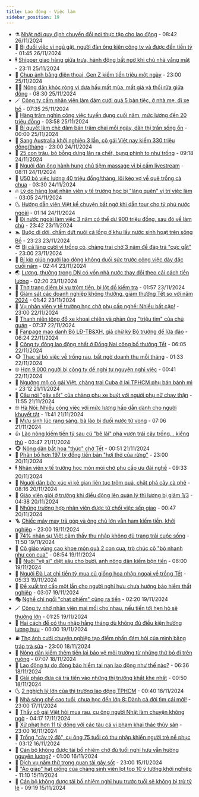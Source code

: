 ```yaml
---
title: Lao động - Việc làm
sidebar_position: 19
---
```


<!-- dantri-lao-dong-viec-lam:START -->
- ⚗️ [Nhật nới quy định chuyển đổi nơi thực tập cho lao động](https://dantri.com.vn/lao-dong-viec-lam/nhat-noi-quy-dinh-chuyen-doi-noi-thuc-tap-cho-lao-dong-20241126152809028.htm) - 08:42 26/11/2024
- 🙉 [Bị đuổi việc vì ngủ gật, người đàn ông kiện công ty và được đền tiền tỷ](https://dantri.com.vn/lao-dong-viec-lam/bi-duoi-viec-vi-ngu-gat-nguoi-dan-ong-kien-cong-ty-va-duoc-den-tien-ty-20241125155921886.htm) - 01:45 26/11/2024
- 🕴 [Shipper giao hàng giữa trưa, hành động bất ngờ khi chủ nhà vắng mặt](https://dantri.com.vn/lao-dong-viec-lam/shipper-giao-hang-giua-trua-hanh-dong-bat-ngo-khi-chu-nha-vang-mat-20241125211007371.htm) - 23:11 25/11/2024
- 🧐 [Chụp ảnh bằng điện thoại, Gen Z kiếm tiền triệu một ngày](https://dantri.com.vn/lao-dong-viec-lam/chup-anh-bang-dien-thoai-gen-z-kiem-tien-trieu-mot-ngay-20241125120107784.htm) - 23:00 25/11/2024
- 🧑‍💻 [Nông dân khóc ròng vì dưa hấu mất mùa, mất giá và thối rữa giữa đồng](https://dantri.com.vn/lao-dong-viec-lam/nong-dan-khoc-rong-vi-dua-hau-mat-mua-mat-gia-va-thoi-rua-giua-dong-20241125114715935.htm) - 08:30 25/11/2024
- 🪄 [Công ty cấm nhân viên làm đám cưới quá 5 bàn tiệc, ở nhà mẹ, đi xe bố](https://dantri.com.vn/lao-dong-viec-lam/cong-ty-cam-nhan-vien-lam-dam-cuoi-qua-5-ban-tiec-o-nha-me-di-xe-bo-20241125124036838.htm) - 07:35 25/11/2024
- 🦣 [Hàng trăm nghìn công việc tuyển dụng cuối năm, mức lương đến 20 triệu đồng](https://dantri.com.vn/lao-dong-viec-lam/hang-tram-nghin-cong-viec-tuyen-dung-cuoi-nam-muc-luong-den-20-trieu-dong-20241125103533380.htm) - 03:58 25/11/2024
- 🎡 [Bí quyết làm chè đâm bán trăm chai mỗi ngày, dân thị trấn sống ổn](https://dantri.com.vn/lao-dong-viec-lam/bi-quyet-lam-che-dam-ban-tram-chai-moi-ngay-dan-thi-tran-song-on-20241122174210745.htm) - 00:00 25/11/2024
- 🦍 [Sang Australia khởi nghiệp 3 lần, cô gái Việt nay kiếm 330 triệu đồng/tháng](https://dantri.com.vn/lao-dong-viec-lam/sang-australia-khoi-nghiep-3-lan-co-gai-viet-nay-kiem-330-trieu-dongthang-20241122171229155.htm) - 23:00 24/11/2024
- 🫶 [25 con trâu, bò bỗng dưng lăn ra chết, bụng phình to như trống](https://dantri.com.vn/lao-dong-viec-lam/25-con-trau-bo-bong-dung-lan-ra-chet-bung-phinh-to-nhu-trong-20241124155522693.htm) - 09:18 24/11/2024
- 🥸 [Người đàn ông hành hung chủ tiệm massage vì bị cấm livestream](https://dantri.com.vn/lao-dong-viec-lam/nguoi-dan-ong-hanh-hung-chu-tiem-massage-vi-bi-cam-livestream-20241123150139286.htm) - 08:11 24/11/2024
- 🎡 [U50 bỏ việc lương 40 triệu đồng/tháng, lôi kéo vợ về quê trồng cà chua](https://dantri.com.vn/lao-dong-viec-lam/u50-bo-viec-luong-40-trieu-dongthang-loi-keo-vo-ve-que-trong-ca-chua-20241123180517659.htm) - 03:30 24/11/2024
- 🔥 [Lý do hàng loạt nhân viên y tế trường học bị &quot;lãng quên&quot; vị trí việc làm](https://dantri.com.vn/lao-dong-viec-lam/ly-do-hang-loat-nhan-vien-y-te-truong-hoc-bi-lang-quen-vi-tri-viec-lam-20241124094627406.htm) - 03:05 24/11/2024
- 🌜 [Hướng dẫn viên Việt kể chuyện bất ngờ khi dẫn tour cho tỷ phú nước ngoài](https://dantri.com.vn/lao-dong-viec-lam/huong-dan-vien-viet-ke-chuyen-bat-ngo-khi-dan-tour-cho-ty-phu-nuoc-ngoai-20241123142831064.htm) - 01:14 24/11/2024
- 🤭 [Đi nước ngoài làm việc 3 năm có thể dư 900 triệu đồng, sau đó về làm chủ](https://dantri.com.vn/lao-dong-viec-lam/di-nuoc-ngoai-lam-viec-3-nam-co-the-du-900-trieu-dong-sau-do-ve-lam-chu-20241123152132082.htm) - 23:42 23/11/2024
- 🏊 [Buộc di dời, chấm dứt nuôi cá lồng ở  khu lấy nước sinh hoạt trên sông Bồ](https://dantri.com.vn/lao-dong-viec-lam/buoc-di-doi-cham-dut-nuoi-ca-long-o-khu-lay-nuoc-sinh-hoat-tren-song-bo-20241123124130075.htm) - 23:23 23/11/2024
- 😎 [Bị cả làng cười vì trồng cỏ, chàng trai chờ 3 năm để đáp trả &quot;cực gắt&quot;](https://dantri.com.vn/lao-dong-viec-lam/bi-ca-lang-cuoi-vi-trong-co-chang-trai-cho-3-nam-de-dap-tra-cuc-gat-20241121194017010.htm) - 23:00 23/11/2024
- 🤖 [Bí kíp giúp người lao động không đuối sức trước công việc dày đặc cuối năm](https://dantri.com.vn/lao-dong-viec-lam/bi-kip-giup-nguoi-lao-dong-khong-duoi-suc-truoc-cong-viec-day-dac-cuoi-nam-20241123094424627.htm) - 02:44 23/11/2024
- 🌏 [Lương, thưởng trong DN có vốn nhà nước thay đổi theo cải cách tiền lương](https://dantri.com.vn/lao-dong-viec-lam/luong-thuong-trong-dn-co-von-nha-nuoc-thay-doi-theo-cai-cach-tien-luong-20241123084539341.htm) - 02:20 23/11/2024
- 🦏 [Thợ trang điểm bị vu trộm tiền, bị lột đồ kiểm tra](https://dantri.com.vn/lao-dong-viec-lam/tho-trang-diem-bi-vu-trom-tien-bi-lot-do-kiem-tra-20241123012834839.htm) - 01:57 23/11/2024
- 🤔 [Giám sát các doanh nghiệp không thưởng, giảm thưởng Tết so với năm 2024](https://dantri.com.vn/lao-dong-viec-lam/giam-sat-cac-doanh-nghiep-khong-thuong-giam-thuong-tet-so-voi-nam-2024-20241123063156257.htm) - 01:42 23/11/2024
- 🌮 [Vụ nhân viên y tế trường học chờ phụ cấp nghề: Nhiều bất cập!](https://dantri.com.vn/lao-dong-viec-lam/vu-nhan-vien-y-te-truong-hoc-cho-phu-cap-nghe-nhieu-bat-cap-20241122154958396.htm) - 23:00 22/11/2024
- 💪 [Thanh niên tông đổ xe khoai chiên và phản ứng &quot;triệu tim&quot; của chủ quán](https://dantri.com.vn/lao-dong-viec-lam/thanh-nien-tong-do-xe-khoai-chien-va-phan-ung-trieu-tim-cua-chu-quan-20241122134409993.htm) - 07:37 22/11/2024
- 💪 [Fanpage mạo danh Bộ LĐ-TB&amp;XH, giả chữ ký Bộ trưởng để lừa đảo](https://dantri.com.vn/lao-dong-viec-lam/fanpage-mao-danh-bo-ld-tbxh-gia-chu-ky-bo-truong-de-lua-dao-20241122131426870.htm) - 06:24 22/11/2024
- 🦒 [Công ty đông lao động nhất ở Đồng Nai công bố thưởng Tết](https://dantri.com.vn/lao-dong-viec-lam/cong-ty-dong-lao-dong-nhat-o-dong-nai-cong-bo-thuong-tet-20241122123608368.htm) - 06:05 22/11/2024
- 🐵 [Thạc sĩ bỏ việc về trồng rau, bất ngờ doanh thu mỗi tháng](https://dantri.com.vn/lao-dong-viec-lam/thac-si-bo-viec-ve-trong-rau-bat-ngo-doanh-thu-moi-thang-20241121125334355.htm) - 01:33 22/11/2024
- 🤓 [Hơn 9.000 người bị công ty đề nghị tự nguyện nghỉ việc](https://dantri.com.vn/lao-dong-viec-lam/hon-9000-nguoi-bi-cong-ty-de-nghi-tu-nguyen-nghi-viec-20241121154145331.htm) - 00:41 22/11/2024
- 🧐 [Ngưỡng mộ cô gái Việt, chàng trai Cuba ở lại TPHCM phụ bán bánh mì](https://dantri.com.vn/lao-dong-viec-lam/nguong-mo-co-gai-viet-chang-trai-cuba-o-lai-tphcm-phu-ban-banh-mi-20241121141014755.htm) - 23:12 21/11/2024
- 💪 [Câu nói &quot;gây sốt&quot; của chàng phụ xe buýt với người phụ nữ chạy thận](https://dantri.com.vn/an-sinh/cau-noi-gay-sot-cua-chang-phu-xe-buyt-voi-nguoi-phu-nu-chay-than-20241121172339626.htm) - 11:55 21/11/2024
- 🤓 [Hà Nội: Nhiều công việc với mức lương hấp dẫn dành cho người khuyết tật](https://dantri.com.vn/lao-dong-viec-lam/ha-noi-nhieu-cong-viec-voi-muc-luong-hap-dan-danh-cho-nguoi-khuyet-tat-20241121164045775.htm) - 11:41 21/11/2024
- 💯 [Mưu sinh lúc rạng sáng, bà lão bị đuối nước tử vong](https://dantri.com.vn/lao-dong-viec-lam/muu-sinh-luc-rang-sang-ba-lao-bi-duoi-nuoc-tu-vong-20241121120922292.htm) - 07:06 21/11/2024
- 👍 [Lão nông kiếm tiền tỷ sau cú &quot;bẻ lái&quot; phá vườn trái cây trồng... kiểng thú](https://dantri.com.vn/lao-dong-viec-lam/lao-nong-kiem-tien-ty-sau-cu-be-lai-pha-vuon-trai-cay-trong-kieng-thu-20241120202915891.htm) - 03:47 21/11/2024
- 🐵 [Nông dân bắt hoa &quot;thức&quot; chờ Tết](https://dantri.com.vn/lao-dong-viec-lam/nong-dan-bat-hoa-thuc-cho-tet-20241120161140680.htm) - 00:51 21/11/2024
- 💂 [Phân bổ hơn 197 tỷ đồng tiền bán &quot;hơi thở của rừng&quot;](https://dantri.com.vn/lao-dong-viec-lam/phan-bo-hon-197-ty-dong-tien-ban-hoi-tho-cua-rung-20241120194421782.htm) - 23:00 20/11/2024
- 🕴 [Nhân viên y tế trường học mòn mỏi chờ phụ cấp ưu đãi nghề](https://dantri.com.vn/lao-dong-viec-lam/nhan-vien-y-te-truong-hoc-mon-moi-cho-phu-cap-uu-dai-nghe-20241120160847706.htm) - 09:33 20/11/2024
- 👀 [Người dân bức xúc vì kẻ gian liên tục trộm quả, chặt phá cây cà phê](https://dantri.com.vn/lao-dong-viec-lam/nguoi-dan-buc-xuc-vi-ke-gian-lien-tuc-trom-qua-chat-pha-cay-ca-phe-20241120143237514.htm) - 08:16 20/11/2024
- 🦄 [Giáo viên giỏi ở trường khi điều động lên quản lý thì lương bị giảm 1/3](https://dantri.com.vn/lao-dong-viec-lam/giao-vien-gioi-o-truong-khi-dieu-dong-len-quan-ly-thi-luong-bi-giam-13-20241120105726879.htm) - 04:38 20/11/2024
- 🔭 [Những trường hợp nhân viên được từ chối việc sếp giao](https://dantri.com.vn/lao-dong-viec-lam/nhung-truong-hop-nhan-vien-duoc-tu-choi-viec-sep-giao-20241119101909552.htm) - 00:47 20/11/2024
- 🪜 [Chiếc máy may trả góp và ông chủ lớn vẫn ham kiếm tiền, khởi nghiệp](https://dantri.com.vn/lao-dong-viec-lam/chiec-may-may-tra-gop-va-ong-chu-lon-van-ham-kiem-tien-khoi-nghiep-20241119111005822.htm) - 23:00 19/11/2024
- 🌊 [74% nhân sự Việt cảm thấy thu nhập không đủ trang trải cuộc sống](https://dantri.com.vn/lao-dong-viec-lam/74-nhan-su-viet-cam-thay-thu-nhap-khong-du-trang-trai-cuoc-song-20241119161342157.htm) - 11:50 19/11/2024
- 💯 [Cô giáo vùng cao khoe món quà 2 con cua, trò chúc cô &quot;bò nhanh như con cua&quot;](https://dantri.com.vn/lao-dong-viec-lam/co-giao-vung-cao-khoe-mon-qua-2-con-cua-tro-chuc-co-bo-nhanh-nhu-con-cua-20241119152236701.htm) - 08:54 19/11/2024
- 👨‍🏫 [Nuôi &quot;vệ sĩ&quot; diệt sâu cho bưởi, anh nông dân kiếm bộn tiền](https://dantri.com.vn/lao-dong-viec-lam/nuoi-ve-si-diet-sau-cho-buoi-anh-nong-dan-kiem-bon-tien-20241118161040384.htm) - 06:00 19/11/2024
- 🙉 [Người Đà Lạt chi tiền tỷ mua củ giống hoa nhập ngoại về trồng Tết](https://dantri.com.vn/lao-dong-viec-lam/nguoi-da-lat-chi-tien-ty-mua-cu-giong-hoa-nhap-ngoai-ve-trong-tet-20241119110146702.htm) - 05:33 19/11/2024
- 🦄 [Đề xuất trợ cấp một lần cho người nghỉ hưu chưa hưởng bảo hiểm thất nghiệp](https://dantri.com.vn/lao-dong-viec-lam/de-xuat-tro-cap-mot-lan-cho-nguoi-nghi-huu-chua-huong-bao-hiem-that-nghiep-20241119094238690.htm) - 03:07 19/11/2024
- 🎭 [Nghề chỉ ngồi &quot;chat phiếm&quot; cũng ra tiền](https://dantri.com.vn/lao-dong-viec-lam/nghe-chi-ngoi-chat-phiem-cung-ra-tien-20241118202708246.htm) - 02:20 19/11/2024
- 🪄 [Công ty nhờ nhân viên mai mối cho nhau, nếu tiến tới hẹn hò sẽ thưởng lớn](https://dantri.com.vn/lao-dong-viec-lam/cong-ty-nho-nhan-vien-mai-moi-cho-nhau-neu-tien-toi-hen-ho-se-thuong-lon-20241118215440669.htm) - 01:25 19/11/2024
- 🌁 [Hai cách để có thu nhập hằng tháng dù không đủ điều kiện hưởng lương hưu](https://dantri.com.vn/lao-dong-viec-lam/hai-cach-de-co-thu-nhap-hang-thang-du-khong-du-dieu-kien-huong-luong-huu-20241118144543383.htm) - 00:00 19/11/2024
- ⛽️ [Thợ ảnh cưới chuyên nghiệp tạo điểm nhấn đám hỏi của mình bằng tráp trà sữa](https://dantri.com.vn/lao-dong-viec-lam/tho-anh-cuoi-chuyen-nghiep-tao-diem-nhan-dam-hoi-cua-minh-bang-trap-tra-sua-20241118190839892.htm) - 23:00 18/11/2024
- 🤩 [Nông dân kiếm thêm tiền lại bảo vệ môi trường từ những thứ bỏ đi trên ruộng](https://dantri.com.vn/lao-dong-viec-lam/nong-dan-kiem-them-tien-lai-bao-ve-moi-truong-tu-nhung-thu-bo-di-tren-ruong-20241118000031863.htm) - 07:07 18/11/2024
- 🌝 [Lao động tự do đóng bảo hiểm tai nạn lao động như thế nào?](https://dantri.com.vn/lao-dong-viec-lam/lao-dong-tu-do-dong-bao-hiem-tai-nan-lao-dong-nhu-the-nao-20241118123947700.htm) - 06:36 18/11/2024
- 🤗 [Giải pháp đưa cá tra tiến vào những thị trường khắt khe nhất](https://dantri.com.vn/lao-dong-viec-lam/giai-phap-dua-ca-tra-tien-vao-nhung-thi-truong-khat-khe-nhat-20241117202311096.htm) - 00:50 18/11/2024
- 🌜 [2 nghịch lý lớn của thị trường lao động TPHCM](https://dantri.com.vn/lao-dong-viec-lam/2-nghich-ly-lon-cua-thi-truong-lao-dong-tphcm-20241117061105324.htm) - 00:40 18/11/2024
- 👀 [Nhà sáng chế cao tuổi, chưa học đến lớp 8: Dành cả đời tìm cái mới!](https://dantri.com.vn/lao-dong-viec-lam/nha-sang-che-cao-tuoi-chua-hoc-den-lop-8-danh-ca-doi-tim-cai-moi-20241031152649606.htm) - 23:00 17/11/2024
- 🫣 [Thấy cô gái Việt hỏi mua rau, cụ ông người Nhật làm chuyện không ngờ](https://dantri.com.vn/lao-dong-viec-lam/thay-co-gai-viet-hoi-mua-rau-cu-ong-nguoi-nhat-lam-chuyen-khong-ngo-20241117100357691.htm) - 04:17 17/11/2024
- 🧠 [Xử phạt hơn 11 tỷ đồng với các tàu cá vi phạm khai thác thủy sản](https://dantri.com.vn/lao-dong-viec-lam/xu-phat-hon-11-ty-dong-voi-cac-tau-ca-vi-pham-khai-thac-thuy-san-20241115063439118.htm) - 23:00 16/11/2024
- 🎊 [Trồng &quot;cây tỷ đô&quot;, cụ ông 75 tuổi có thu nhập khiến người trẻ nể phục](https://dantri.com.vn/lao-dong-viec-lam/trong-cay-ty-do-cu-ong-75-tuoi-co-thu-nhap-khien-nguoi-tre-ne-phuc-20241115171753836.htm) - 03:12 16/11/2024
- 🧰 [Cán bộ không được tái bổ nhiệm chờ đủ tuổi nghỉ hưu vẫn hưởng nguyên lương?](https://dantri.com.vn/lao-dong-viec-lam/can-bo-khong-duoc-tai-bo-nhiem-cho-du-tuoi-nghi-huu-van-huong-nguyen-luong-20241115203849485.htm) - 01:00 16/11/2024
- 🐘 [Dịch vụ nằm thử trong quan tài gây sốt](https://dantri.com.vn/lao-dong-viec-lam/dich-vu-nam-thu-trong-quan-tai-gay-sot-20241115173458751.htm) - 23:00 15/11/2024
- 🥳 [&quot;Áo giáp&quot; hạt giống của chàng sinh viên lọt top 10 ý tưởng khởi nghiệp](https://dantri.com.vn/lao-dong-viec-lam/ao-giap-hat-giong-cua-chang-sinh-vien-lot-top-10-y-tuong-khoi-nghiep-20241115175504720.htm) - 11:10 15/11/2024
- 🐎 [Cán bộ không được tái bổ nhiệm nghỉ hưu trước tuổi sẽ không bị trừ tỷ lệ](https://dantri.com.vn/lao-dong-viec-lam/can-bo-khong-duoc-tai-bo-nhiem-nghi-huu-truoc-tuoi-se-khong-bi-tru-ty-le-20241115160844978.htm) - 09:19 15/11/2024<!-- dantri-lao-dong-viec-lam:END -->
